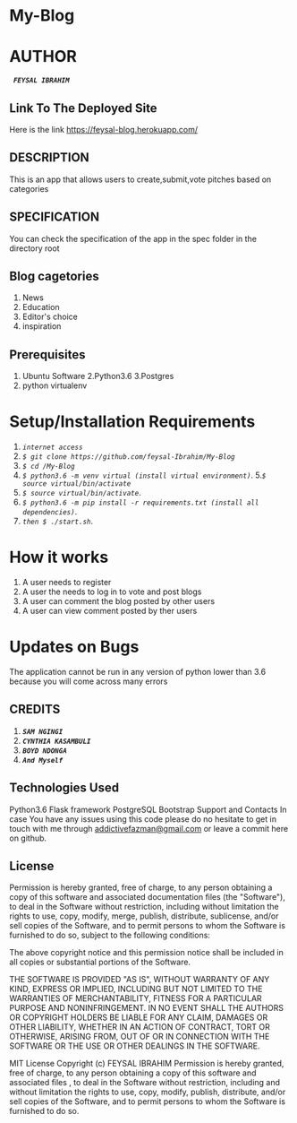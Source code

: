 # My-Blog
# AUTHOR
**_`
FEYSAL IBRAHIM`_**

## Link To The Deployed Site
Here is the link  https://feysal-blog.herokuapp.com/

## DESCRIPTION
 This is an app that allows users to create,submit,vote pitches based on categories
 ## SPECIFICATION
 You can check the specification of the app in the spec folder in the directory root
## Blog cagetories
1. News
2. Education
3. Editor's choice
4. inspiration
## Prerequisites
1. Ubuntu Software
2.Python3.6
3.Postgres
4. python virtualenv
# Setup/Installation Requirements
1. _`internet access`_
2. _`$ git clone https://github.com/feysal-Ibrahim/My-Blog
`_
3. _`$ cd /My-Blog`_
4. _`$ python3.6 -m venv virtual (install virtual environment)`_. 
5._`$ source virtual/bin/activate`_
6.  _`$ source virtual/bin/activate`_. 
7.  _`$ python3.6 -m pip install -r requirements.txt (install all dependencies)`_. 
8.  _`then $ ./start.sh`_. 
# How it works
1. A user needs to register
2. A user the needs to log in to vote and post blogs
3. A user can comment the blog posted by other users
4. A user can view comment posted by ther users
# Updates on Bugs
The application cannot be run in any version of python lower than 3.6 because you will come across many errors

## CREDITS
1. **_`SAM NGINGI`_**
2. **_`CYNTHIA KASAMBULI`_** 
3. **_`BOYD NDONGA`_**
4. **_`And Myself`_**

## Technologies Used
Python3.6
Flask framework
PostgreSQL
Bootstrap
Support and Contacts
In case You have any issues using this code please do no hesitate to get in touch with me through addictivefazman@gmail.com or leave a commit here on github.

## License
Permission is hereby granted, free of charge, to any person obtaining a copy of this software and associated documentation files (the "Software"), to deal in the Software without restriction, including without limitation the rights to use, copy, modify, merge, publish, distribute, sublicense, and/or sell copies of the Software, and to permit persons to whom the Software is furnished to do so, subject to the following conditions:

The above copyright notice and this permission notice shall be included in all copies or substantial portions of the Software.

THE SOFTWARE IS PROVIDED "AS IS", WITHOUT WARRANTY OF ANY KIND, EXPRESS OR IMPLIED, INCLUDING BUT NOT LIMITED TO THE WARRANTIES OF MERCHANTABILITY, FITNESS FOR A PARTICULAR PURPOSE AND NONINFRINGEMENT. IN NO EVENT SHALL THE AUTHORS OR COPYRIGHT HOLDERS BE LIABLE FOR ANY CLAIM, DAMAGES OR OTHER LIABILITY, WHETHER IN AN ACTION OF CONTRACT, TORT OR OTHERWISE, ARISING FROM, OUT OF OR IN CONNECTION WITH THE SOFTWARE OR THE USE OR OTHER DEALINGS IN THE SOFTWARE.

MIT License Copyright (c) FEYSAL IBRAHIM Permission is hereby granted, free of charge, to any person obtaining a copy of this software and associated files , to deal in the Software without restriction, including and without limitation the rights to use, copy, modify, publish, distribute, and/or sell copies of the Software, and to permit persons to whom the Software is furnished to do so.